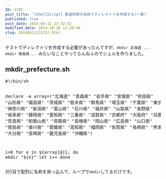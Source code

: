 ```yaml
---
ID: 1195
post_title: '[ShellScript] 都道府県の名称でディレクトリを作成する(一覧)'
published: true
post_date: 2014-04-11 23:32:52
modified_date: 2014-10-20 13:20:44
slug: 20140411233252.html
---
```

<p>テストでディレクトリを作成する必要があったんですが、<code>mkdir 北海道 ...  mkdir 青森県... </code>みたいなことやってらんねぇのでシェルを作りました。<br />
<!--more--></p>
<h2>mkdir_prefecture.sh</h2>
<pre class="prettyprint linenums lang-shell">#!/bin/sh

declare -a array=("北海道" "青森県" "岩手県" "宮城県" "秋田県" "山形県" "福島県" "茨城県" "栃木県" "群馬県" "埼玉県" "千葉県" "東京都" "神奈川県" "新潟県" "富山県" "石川県" "福井県" "山梨県" "長野県" "岐阜県" "静岡県" "愛知県" "三重県" "滋賀県" "京都府" "大阪府" "兵庫県" "奈良県" "和歌山県" "鳥取県" "島根県" "岡山県" "広島県" "山口県" "徳島県" "香川県" "愛媛県" "高知県" "福岡県" "佐賀県" "長崎県" "熊本県" "大分県" "宮崎県" "鹿児島県" "沖縄県")

i=0
for e in ${array[@]}; do
    mkdir "${e}"
    let i++
done</pre>
<p>3行目で配列に名称を突っ込んで、ループで<code>mkdir</code>してるだけです。</p>